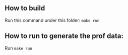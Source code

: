 ## How to build

Run this command under this folder: `make run`

## How to run to generate the prof data:

Run `make run`
